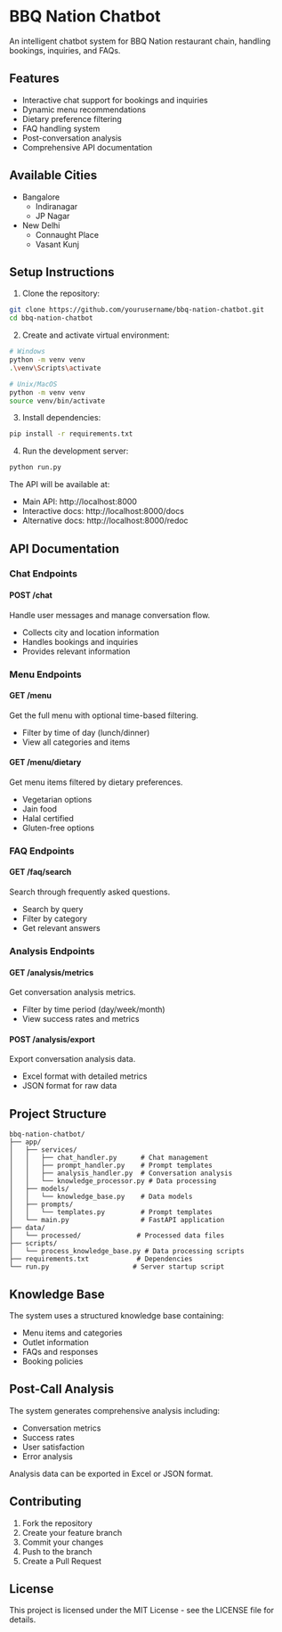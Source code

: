 # BBQ Nation Chatbot

An intelligent chatbot system for BBQ Nation restaurant chain, handling bookings, inquiries, and FAQs.

## Features

- Interactive chat support for bookings and inquiries
- Dynamic menu recommendations
- Dietary preference filtering
- FAQ handling system
- Post-conversation analysis
- Comprehensive API documentation

## Available Cities

- Bangalore
  - Indiranagar
  - JP Nagar
- New Delhi
  - Connaught Place
  - Vasant Kunj

## Setup Instructions

1. Clone the repository:
```bash
git clone https://github.com/yourusername/bbq-nation-chatbot.git
cd bbq-nation-chatbot
```

2. Create and activate virtual environment:
```bash
# Windows
python -m venv venv
.\venv\Scripts\activate

# Unix/MacOS
python -m venv venv
source venv/bin/activate
```

3. Install dependencies:
```bash
pip install -r requirements.txt
```

4. Run the development server:
```bash
python run.py
```

The API will be available at:
- Main API: http://localhost:8000
- Interactive docs: http://localhost:8000/docs
- Alternative docs: http://localhost:8000/redoc

## API Documentation

### Chat Endpoints

#### POST /chat
Handle user messages and manage conversation flow.
- Collects city and location information
- Handles bookings and inquiries
- Provides relevant information

### Menu Endpoints

#### GET /menu
Get the full menu with optional time-based filtering.
- Filter by time of day (lunch/dinner)
- View all categories and items

#### GET /menu/dietary
Get menu items filtered by dietary preferences.
- Vegetarian options
- Jain food
- Halal certified
- Gluten-free options

### FAQ Endpoints

#### GET /faq/search
Search through frequently asked questions.
- Search by query
- Filter by category
- Get relevant answers

### Analysis Endpoints

#### GET /analysis/metrics
Get conversation analysis metrics.
- Filter by time period (day/week/month)
- View success rates and metrics

#### POST /analysis/export
Export conversation analysis data.
- Excel format with detailed metrics
- JSON format for raw data

## Project Structure

```
bbq-nation-chatbot/
├── app/
│   ├── services/
│   │   ├── chat_handler.py      # Chat management
│   │   ├── prompt_handler.py    # Prompt templates
│   │   ├── analysis_handler.py  # Conversation analysis
│   │   └── knowledge_processor.py # Data processing
│   ├── models/
│   │   └── knowledge_base.py    # Data models
│   ├── prompts/
│   │   └── templates.py         # Prompt templates
│   └── main.py                  # FastAPI application
├── data/
│   └── processed/              # Processed data files
├── scripts/
│   └── process_knowledge_base.py # Data processing scripts
├── requirements.txt            # Dependencies
└── run.py                     # Server startup script
```

## Knowledge Base

The system uses a structured knowledge base containing:
- Menu items and categories
- Outlet information
- FAQs and responses
- Booking policies

## Post-Call Analysis

The system generates comprehensive analysis including:
- Conversation metrics
- Success rates
- User satisfaction
- Error analysis

Analysis data can be exported in Excel or JSON format.

## Contributing

1. Fork the repository
2. Create your feature branch
3. Commit your changes
4. Push to the branch
5. Create a Pull Request

## License

This project is licensed under the MIT License - see the LICENSE file for details. 